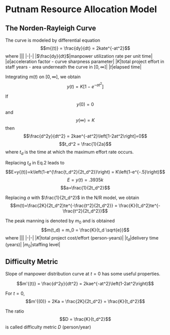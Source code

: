 # Putnam Resource Allocation Model
## The Norden-Rayleigh Curve
The curve is modeled by differential equation
$$m{(t)} = \frac{dy}{dt} = 2kate^{-at^2}$$
where
|||
|-|-|
|$\frac{dy}{dt}$|manpower utilization rate per unit time|
|$a$|acceleration factor - curve sharpness parameter|
|$K$|total project effort in staff years - area underneath the curve in $\left[0,\infty\right]$|
|$t$|elapsed time|

Integrating $m{(t)}$ on $[0,\infty]$, we obtain
$$y{(t)} = K\left[1-e^{-at^2}\right]$$

If 
$$y(0) = 0$$
and
$$y(\infty) = K$$
then
$$\frac{d^2y}{dt^2} = 2kae^{-at^2}\left[1-2at^2\right]=0$$
$$t_d^2 = \frac{1}{2a}$$
where
$t_d$ is the time at which the maximum effort rate occurs.

Replacing $t_d$ in Eq.2 leads to
$$E=y{(t)}=k\left(1-e^{\frac{t_d^2}{2t_d^2}}\right) = K\left(1-e^{-.5}\right)$$
$$E=y(t)=.3935k$$
$$a=\frac{1}{2t_d^2}$$

Replacing $a$ with $\frac{1}{2t_d^2}$ in the N/R model, we obtain
$$m(t)=\frac{2K}{2t_d^2}te^{-\frac{t^2}{2t_d^2}} = \frac{K}{t_d^2}te^{-\frac{t^2}{2t_d^2}}$$

The peak manning is denoted by $m_0$ and is obtained
$$m(t_d) = m_0 = \frac{K}{t_d \sqrt{e}}$$
where
|||
|-|-|
|$K$|total project cost/effort (person-years)|
|$t_d$|delivery time (years)|
|$m_0$|staffing level|

## Difficulty Metric
Slope of manpower distribution curve at $t=0$ has some useful properties.

$$m'{(t)} = \frac{d^2y}{dt^2} = 2kae^{-at^2}\left(1-2at^2\right)$$

For $t=0$, 
$$m'{(0)} = 2Ka = \frac{2K}{2t_d^2} = \frac{K}{t_d^2}$$

The ratio 
$$D = \frac{K}{t_d^2}$$
is called difficulty metric $D$ (person/year) 